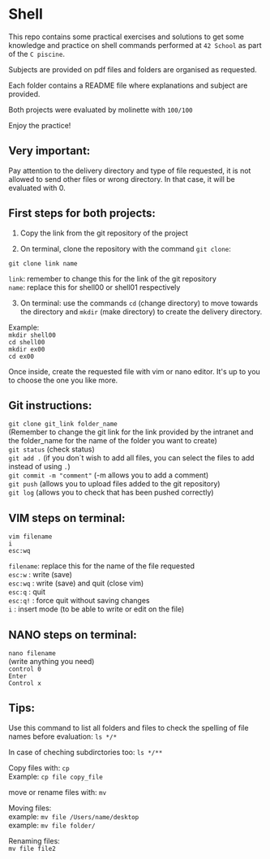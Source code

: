# Shell

This repo contains some practical exercises and solutions to get some knowledge and practice on shell commands performed at `42 School` as part of the `C piscine`.

Subjects are provided on pdf files and folders are organised as requested.

Each folder contains a README file where explanations and subject are provided. 

Both projects were evaluated by molinette with `100/100`

Enjoy the practice!

## Very important: 
Pay attention to the delivery directory and type of file requested, it is not allowed to send other files or wrong directory. 
In that case, it will be evaluated with 0. 

First steps for both projects:   
-----------------------------

1. Copy the link from the git repository of the project

2. On terminal, clone the repository with the command `git clone`:  

`git clone link name`  

`link`: remember to change this for the link of the git repository  
`name`: replace this for shell00 or shell01 respectively  

3. On terminal: use the commands `cd` (change directory) to move towards the directory and `mkdir` (make directory) to create the delivery directory.

Example:   
`mkdir shell00`   
`cd shell00`  
`mkdir ex00`    
`cd ex00`  

Once inside, create the requested file with vim or nano editor. It's up to you to choose the one you like more. 

Git instructions: 
----------------
`git clone git_link folder_name`  
(Remember to change the git link for the link provided by the intranet and the folder_name for the name of the folder you want to create)  
`git status` (check status)     
`git add .` (if you don´t wish to add all files, you can select the files to add instead of using `.`)  
`git commit -m "comment"` (-m allows you to add a comment)  
`git push` (allows you to upload files added to the git repository)    
`git log` (allows you to check that has been pushed correctly)  

VIM steps on terminal: 
---------------------
`vim filename`  
`i`  
`esc:wq`  

`filename`: replace this for the name of the file requested  
`esc:w` : write (save)   
`esc:wq` : write (save) and quit (close vim)  
`esc:q` : quit  
`esc:q!` : force quit without saving changes  
`i` : insert mode (to be able to write or edit on the file)

NANO steps on terminal: 
----------------------
`nano filename`  
(write anything you need)  
`control 0`  
`Enter`  
`Control x`  

Tips: 
-----

Use this command to list all folders and files to check the spelling of file names before evaluation: 
`ls */*`

In case of cheching subdirctories too: 
`ls */**`

Copy files with: 
`cp`  
Example: `cp file copy_file`  

move or rename files with:
`mv`

Moving files:   
example: `mv file /Users/name/desktop`  
example: `mv file folder/`  

Renaming files:   
`mv file file2`  
